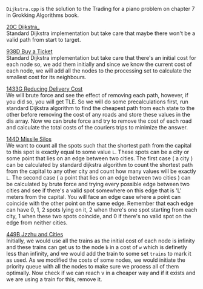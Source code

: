 `Dijkstra.cpp` is the solution to the Trading for a piano problem on chapter 7 in Grokking Algorithms book. <br>

[20C Dijkstra_](https://codeforces.com/problemset/problem/20/C "20C Dijkstra_") <br>
Standard Dijkstra implementation but take care that maybe there won't be a valid path from start to target. <br>

[938D Buy a Ticket](https://codeforces.com/contest/938/problem/D "938D Buy a Ticket") <br>
Standard Dijkstra implementation but take care that there's an initial cost for each node so, we add them initially and since we know the current cost of each node, we will add all the nodes to the processing set to calculate the smallest cost for its neighbours.<br>

[1433G Reducing Delivery Cost](https://codeforces.com/problemset/problem/1433/G "1433G Reducing Delivery Cost") <br>
We will brute force and see the effect of removing each path, however, if you did so, you will get TLE. So we will do some precalculations first, run standard Dijkstra algorithm to find the cheapest path from each state to the other before removing the cost of any roads and store these values in the dis array. Now we can brute force and try to remove the cost of each road and calculate the total costs of the couriers trips to minimize the answer.<br>

[144D Missile Silos](https://codeforces.com/contest/144/problem/D "144D Missile Silos") <br>
We want to count all the spots such that the shortest path from the capital to this spot is exactly equal to some value `L`. These spots can be a city or some point that lies on an edge between two cities. The first case ( a city ) can be calculated by standard dijkstra algorithm to count the shortest path from the capital to any other city and count how many values will be exactly `L`. The second case ( a point that lies on an edge between two cities ) can be calculated by brute force and trying every possible edge between two cities and see if there's a valid spot somewhere on this edge that is 'L' meters from the capital. You will face an edge case where a point can coincide with the other point on the same edge. Remember that each edge can have 0, 1, 2 spots lying on it, 2 when there's one spot starting from each city, 1 when these two spots coincide, and 0 if there's no valid spot on the edge from neither cities.<br>

[449B Jzzhu and Cities](https://codeforces.com/contest/449/problem/B "449B Jzzhu and Cities") <br>
Initially, we would use all the trains as the initial cost of each node is infinity and these trains can get us to the node `b` in a cost of `w` which is definetly less than infinity, and we would add the train to some set `trains` to mark it as used. As we modified the costs of some nodes, we would initiate the priority queue with all the nodes to make sure we process all of them optimally. Now check if we can reach v in a cheaper way and if it exists and we are using a train for this, remove it.<br>